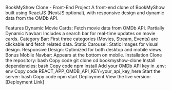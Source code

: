 BookMyShow Clone - Front-End Project
A front-end clone of BookMyShow built using ReactJS (NextJS optional), with responsive design and dynamic data from the OMDb API.

Features
Dynamic Movie Cards: Fetch movie data from OMDb API.
Partially Dynamic Navbar: Includes a search bar for real-time updates on movie cards.
Category Bar: First three categories (Movies, Stream, Events) are clickable and fetch related data.
Static Carousel: Static images for visual design.
Responsive Design: Optimized for both desktop and mobile views.
Bonus Mobile Navbar: Appears at the bottom on mobile.
Installation
Clone the repository:
bash
Copy code
git clone <repository-link>
cd bookmyshow-clone
Install dependencies:
bash
Copy code
npm install
Add your OMDb API key in .env:
env
Copy code
REACT_APP_OMDB_API_KEY=your_api_key_here
Start the server:
bash
Copy code
npm start
Deployment
View the live version: [Deployment Link]

